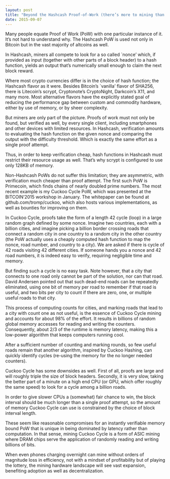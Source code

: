 ```yaml
---
layout: post
title: "Beyond the Hashcash Proof-of-Work (there’s more to mining than hashing)"
date: 2015-09-07
---
```


Many people equate Proof of Work (PoW) with one particular instance of it.  It’s not hard to understand why. The Hashcash PoW is used not only in Bitcoin but in the vast majority of altcoins as well.

In Hashcash, miners all compete to look for a so called `nonce’ which, if provided as input (together with other parts of a block header) to a hash function, yields an output that’s numerically small enough to claim the next block reward.

Where most crypto currencies differ is in the choice of hash function; the Hashcash flavor as it were. Besides Bitcoin’s `vanilla’ flavor of SHA256, there is Litecoin’s scrypt, Cryptonote’s CryptoNight, Darkcoin’s X11, and many more. Most alternative flavors have the explicitly stated goal of reducing the performance gap between custom and commodity hardware, either by use of memory, or by sheer complexity.

But miners are only part of the picture. Proofs of work must not only be found, but verified as well, by every single client, including smartphones and other devices with limited resources. In Hashcash, verification amounts to evaluating the hash function on the given nonce and comparing the output with the difficulty threshold. Which is exactly the same effort as a single proof attempt.

Thus, in order to keep verification cheap, hash functions in Hashcash must restrict their resource usage as well. That’s why scrypt is configured to use only 128KB of memory.

Non-Hashcash PoWs do not suffer this limitation; they are asymmetric, with verification much cheaper than proof attempt. The first such PoW is Primecoin, which finds chains of nearly doubled prime numbers. The most recent example is my Cuckoo Cycle PoW, which was presented at the BITCOIN’2015 workshop in January. The whitepaper can be found at github.com/tromp/cuckoo, which also hosts various implementations, as well as bounties for improving on them.

In Cuckoo Cycle, proofs take the form of a length 42 cycle (loop) in a large random graph defined by some nonce. Imagine two countries, each with a billion cities, and imagine picking a billion border crossing roads that connect a random city in one country to a random city in the other country (the PoW actually uses a cheaply computed hash function to map the nonce, road number, and country to a city). We are asked if there is cycle of 42 roads visiting 42 different cities. If someone hands you a nonce and 42 road numbers, it is indeed easy to verify, requiring negligible time and memory.

But finding such a cycle is no easy task. Note however, that a city that connects to one road only cannot be part of the solution, nor can that road. David Andersen pointed out that such dead-end roads can be repeatedly eliminated, using one bit of memory per road to remember if that road is useful, and two bits per city to count if there are zero, one, or multiple useful roads to that city.

This process of computing counts for cities, and marking roads that lead to a city with count one as not useful, is the essence of Cuckoo Cycle mining and accounts for about 98% of the effort. It results in billions of random global memory accesses for reading and writing the counters. Consequently, about 2/3 of the runtime is memory latency, making this a low-power algorithm that keeps computers running cool.

After a sufficient number of counting and marking rounds, so few useful roads remain that another algorithm, inspired by Cuckoo Hashing, can quickly identify cycles (re-using the memory for the no longer needed counters). 

Cuckoo Cycle has some downsides as well. First of all, proofs are large and will roughly triple the size of block headers. Secondly, it is very slow, taking the better part of a minute on a high end CPU (or GPU, which offer roughly the same speed) to look for a cycle among a billion roads.

In order to give slower CPUs a (somewhat) fair chance to win, the block interval should be much longer than a single proof attempt, so the amount of memory Cuckoo Cycle can use is constrained by the choice of block interval length.

These seem like reasonable compromises for an instantly verifiable memory bound PoW that is unique in being dominated by latency rather than computation. In that sense, mining Cuckoo Cycle is a form of ASIC mining where DRAM chips serve the application of randomly reading and writing billions of bits.

When even phones charging overnight can mine without orders of magnitude loss in efficiency, not with a mindset of profitability but of playing the lottery, the mining hardware landscape will see vast expansion, benefiting adoption as well as decentralization.
